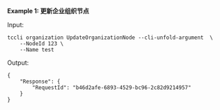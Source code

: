 **Example 1: 更新企业组织节点**



Input: 

```
tccli organization UpdateOrganizationNode --cli-unfold-argument  \
    --NodeId 123 \
    --Name test
```

Output: 
```
{
    "Response": {
        "RequestId": "b46d2afe-6893-4529-bc96-2c82d9214957"
    }
}
```

